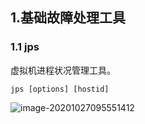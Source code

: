 ## 1.基础故障处理工具

### 1.1 jps

虚拟机进程状况管理工具。

```
jps [options] [hostid]
```

![image-20201027095551412](http://kyle-pic.oss-cn-hangzhou.aliyuncs.com/img/image-20201027095551412.png)